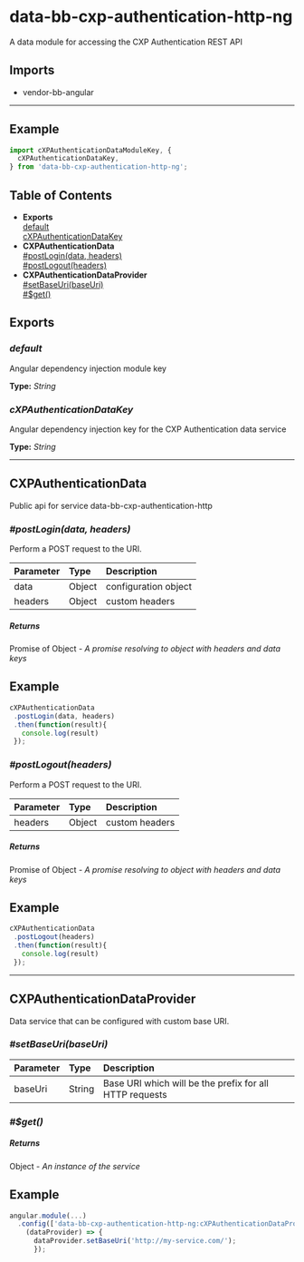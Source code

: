 # data-bb-cxp-authentication-http-ng

A data module for accessing the CXP Authentication REST API

## Imports

* vendor-bb-angular

---

## Example

```javascript
import cXPAuthenticationDataModuleKey, {
  cXPAuthenticationDataKey,
} from 'data-bb-cxp-authentication-http-ng';
```

## Table of Contents
- **Exports**<br/>    <a href="#default">default</a><br/>    <a href="#cXPAuthenticationDataKey">cXPAuthenticationDataKey</a><br/>
- **CXPAuthenticationData**<br/>    <a href="#CXPAuthenticationData#postLogin">#postLogin(data, headers)</a><br/>    <a href="#CXPAuthenticationData#postLogout">#postLogout(headers)</a><br/>
- **CXPAuthenticationDataProvider**<br/>    <a href="#CXPAuthenticationDataProvider#setBaseUri">#setBaseUri(baseUri)</a><br/>    <a href="#CXPAuthenticationDataProvider#$get">#$get()</a><br/>

## Exports

### <a name="default"></a>*default*

Angular dependency injection module key

**Type:** *String*

### <a name="cXPAuthenticationDataKey"></a>*cXPAuthenticationDataKey*

Angular dependency injection key for the CXP Authentication data service

**Type:** *String*


---

## CXPAuthenticationData

Public api for service data-bb-cxp-authentication-http

### <a name="CXPAuthenticationData#postLogin"></a>*#postLogin(data, headers)*

Perform a POST request to the URI.

| Parameter | Type | Description |
| :-- | :-- | :-- |
| data | Object | configuration object |
| headers | Object | custom headers |

##### Returns

Promise of Object - *A promise resolving to object with headers and data keys*

## Example

```javascript
cXPAuthenticationData
 .postLogin(data, headers)
 .then(function(result){
   console.log(result)
 });
```

### <a name="CXPAuthenticationData#postLogout"></a>*#postLogout(headers)*

Perform a POST request to the URI.

| Parameter | Type | Description |
| :-- | :-- | :-- |
| headers | Object | custom headers |

##### Returns

Promise of Object - *A promise resolving to object with headers and data keys*

## Example

```javascript
cXPAuthenticationData
 .postLogout(headers)
 .then(function(result){
   console.log(result)
 });
```

---

## CXPAuthenticationDataProvider

Data service that can be configured with custom base URI.

### <a name="CXPAuthenticationDataProvider#setBaseUri"></a>*#setBaseUri(baseUri)*


| Parameter | Type | Description |
| :-- | :-- | :-- |
| baseUri | String | Base URI which will be the prefix for all HTTP requests |

### <a name="CXPAuthenticationDataProvider#$get"></a>*#$get()*


##### Returns

Object - *An instance of the service*

## Example

```javascript
angular.module(...)
  .config(['data-bb-cxp-authentication-http-ng:cXPAuthenticationDataProvider',
    (dataProvider) => {
      dataProvider.setBaseUri('http://my-service.com/');
      });
```
